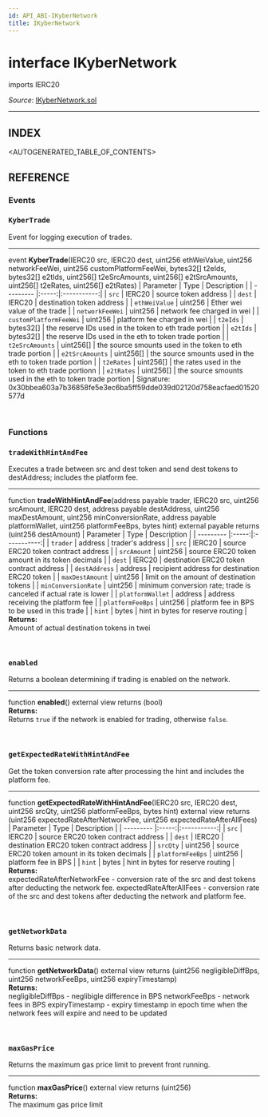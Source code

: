 ```yaml
---
id: API_ABI-IKyberNetwork
title: IKyberNetwork
---
```

[//]: # (tagline)
# interface IKyberNetwork
imports IERC20

*Source*: [IKyberNetwork.sol](https://github.com/KyberNetwork/smart-contracts/blob/master/contracts/IKyberNetwork.sol)
___

## INDEX

<AUTOGENERATED_TABLE_OF_CONTENTS>

## REFERENCE

### Events

### `KyberTrade`
Event for logging execution of trades.
___
event __KyberTrade__(IERC20 src, IERC20 dest, uint256 ethWeiValue, uint256 networkFeeWei, uint256 customPlatformFeeWei, bytes32[] t2eIds, bytes32[] e2tIds, uint256[] t2eSrcAmounts, uint256[] e2tSrcAmounts, uint256[] t2eRates, uint256[] e2tRates)
| Parameter | Type  | Description |
| --------- |:-----:|:-----------:|
| `src` | IERC20 | source token address |
| `dest` | IERC20 | destination token address |
| `ethWeiValue` | uint256 | Ether wei value of the trade |
| `networkFeeWei` | uint256 | network fee charged in wei |
| `customPlatformFeeWei` | uint256 | platform fee charged in wei |
| `t2eIds` | bytes32[] | the reserve IDs used in the token to eth trade portion |
| `e2tIds` | bytes32[] | the reserve IDs used in the eth to token trade portion |
| `t2eSrcAmounts` | uint256[] | the source smounts used in the token to eth trade portion |
| `e2tSrcAmounts` | uint256[] | the source smounts used in the eth to token trade portion |
| `t2eRates` | uint256[] | the rates used in the token to eth trade portionn |
| `e2tRates` | uint256[] | the source smounts used in the eth to token trade portion |
Signature: 0x30bbea603a7b36858fe5e3ec6ba5ff59dde039d02120d758eacfaed01520577d

<br />

### Functions

### `tradeWithHintAndFee`
Executes a trade between src and dest token and send dest tokens to destAddress; includes the platform fee.
___
function __tradeWithHintAndFee__(address payable trader, IERC20 src, uint256 srcAmount, IERC20 dest, address payable destAddress, uint256 maxDestAmount, uint256 minConversionRate, address payable platformWallet, uint256 platformFeeBps, bytes hint) external payable returns (uint256 destAmount)
| Parameter | Type  | Description |
| --------- |:-----:|:-----------:|
| `trader` | address | trader's address |
| `src`               | IERC20   | source ERC20 token contract address                                  |
| `srcAmount`   | uint256    | source ERC20 token amount in its token decimals             |
| `dest`              | IERC20   | destination ERC20 token contract address                             |
| `destAddress`       | address | recipient address for destination ERC20 token                        |
| `maxDestAmount`     | uint256    | limit on the amount of destination tokens                            |
| `minConversionRate` | uint256    | minimum conversion rate;  trade is canceled if actual rate is lower |
| `platformWallet` | address | address receiving the platform fee |
| `platformFeeBps` | uint256 | platform fee in BPS to be used in this trade |
| `hint` | bytes | hint in bytes for reserve routing |
**Returns:**\
Amount of actual destination tokens in twei

<br />

### `enabled`
Returns a boolean determining if trading is enabled on the network.
___
function __enabled__() external view returns (bool)\
**Returns:**\
Returns `true` if the network is enabled for trading, otherwise `false`.

<br />
 
### `getExpectedRateWithHintAndFee`
Get the token conversion rate after processing the hint and includes the platform fee.
___
function __getExpectedRateWithHintAndFee__(IERC20 src, IERC20 dest, uint256 srcQty, uint256 platformFeeBps, bytes hint) external view returns (uint256 expectedRateAfterNetworkFee, uint256 expectedRateAfterAllFees)
| Parameter | Type  | Description |
| --------- |:-----:|:-----------:|
| `src`     | IERC20 | source ERC20 token contract address      |
| `dest`    | IERC20 | destination ERC20 token contract address |
| `srcQty`  | uint256  | source ERC20 token amount in its token decimals         |
| `platformFeeBps` | uint256 | platform fee in BPS    |
| `hint` | bytes | hint in bytes for reserve routing |
 **Returns:**\
expectedRateAfterNetworkFee - conversion rate of the src and dest tokens after deducting the network fee.
expectedRateAfterAllFees - conversion rate of the src and dest tokens after deducting the network and platform fee.

<br />
 
### `getNetworkData`
Returns basic network data.
___
function __getNetworkData__() external view returns (uint256 negligibleDiffBps, uint256 networkFeeBps, uint256 expiryTimestamp)\
**Returns:**\
negligibleDiffBps - neglibigle difference in BPS
networkFeeBps - network fees in BPS
expiryTimestamp - expiry timestamp in epoch time when the network fees will expire and need to be updated

<br />
 
### `maxGasPrice`
Returns the maximum gas price limit to prevent front running.
___
function __maxGasPrice__() external view returns (uint256)\
**Returns:**\
The maximum gas price limit
